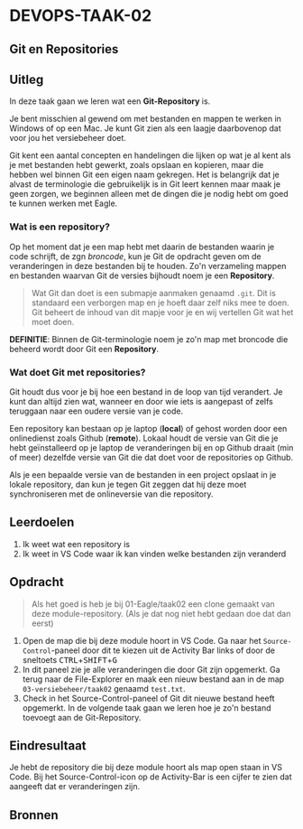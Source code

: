 # DEVOPS-TAAK-02

## Git en Repositories

## Uitleg

In deze taak gaan we leren wat een **Git-Repository** is.

Je bent misschien al gewend om met bestanden en mappen te werken in Windows of op een Mac. Je kunt Git zien als een laagje daarbovenop dat voor jou het versiebeheer doet. 

Git kent een aantal concepten en handelingen die lijken op wat je al kent als je met bestanden hebt gewerkt, zoals opslaan en kopieren, maar die hebben wel binnen Git een eigen naam  gekregen. Het is belangrijk dat je alvast de terminologie die gebruikelijk is in Git leert kennen maar maak je geen zorgen, we beginnen alleen met de dingen die je nodig hebt om goed te kunnen werken met Eagle.

### Wat is een repository?

Op het moment dat je een map hebt met daarin de bestanden waarin je code schrijft, de zgn *broncode*, kun je Git de opdracht geven om de veranderingen in deze bestanden bij te houden. Zo'n verzameling mappen en bestanden waarvan Git de versies bijhoudt noem je een **Repository**.

> Wat Git dan doet is een submapje aanmaken genaamd `.git`. Dit is standaard een verborgen map en je hoeft daar zelf niks mee te doen. Git beheert de inhoud van dit mapje voor je en wij vertellen Git wat het moet doen.

**DEFINITIE**: Binnen de Git-terminologie noem je zo'n map met broncode die beheerd wordt door Git een **Repository**.

### Wat doet Git met repositories?

Git houdt dus voor je bij hoe een bestand in de loop van tijd verandert. Je kunt dan altijd zien wat, wanneer en door wie iets is aangepast of zelfs teruggaan naar een oudere versie van je code.

Een repository kan bestaan op je laptop (**local**) of gehost worden door een onlinedienst zoals Github (**remote**). Lokaal houdt de versie van Git die je hebt geïnstalleerd op je laptop de veranderingen bij en op Github draait (min of meer) dezelfde versie van Git die dat doet voor de repositories op Github.

Als je een bepaalde versie van de bestanden in een project opslaat in je lokale repository, dan kun je tegen Git zeggen dat hij deze moet synchroniseren met de onlineversie van die repository.

## Leerdoelen

1. Ik weet wat een repository is
2. Ik weet in VS Code waar ik kan vinden welke bestanden zijn veranderd 

## Opdracht

> Als het goed is heb je bij 01-Eagle/taak02 een clone gemaakt van deze module-repository. (Als je dat nog niet hebt gedaan doe dat dan eerst)
 
1. Open de map die bij deze module hoort in VS Code. Ga naar het `Source-Control`-paneel door dit te kiezen uit de Activity Bar links of door de sneltoets <kbd>CTRL</kbd>+<kbd>SHIFT</kbd>+<kbd>G</kbd>
2. In dit paneel zie je alle veranderingen die door Git zijn opgemerkt. Ga terug naar de File-Explorer en maak een nieuw bestand aan in de map `03-versiebeheer/taak02` genaamd `test.txt`.
3. Check in het Source-Control-paneel of Git dit nieuwe bestand heeft opgemerkt. In de volgende taak gaan we leren hoe je zo'n bestand toevoegt aan de Git-Repository.

## Eindresultaat

Je hebt de repository die bij deze module hoort als map open staan in VS Code. Bij het Source-Control-icon op de Activity-Bar is een cijfer te zien dat aangeeft dat er veranderingen zijn.

## Bronnen

